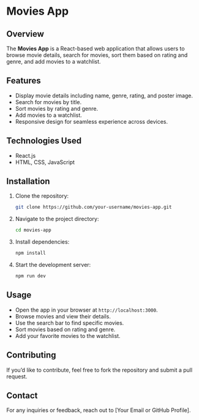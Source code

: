 # Movies App

## Overview

The **Movies App** is a React-based web application that allows users to browse movie details, search for movies, sort them based on rating and genre, and add movies to a watchlist.

## Features

- Display movie details including name, genre, rating, and poster image.
- Search for movies by title.
- Sort movies by rating and genre.
- Add movies to a watchlist.
- Responsive design for seamless experience across devices.

## Technologies Used

- React.js
- HTML, CSS, JavaScript


## Installation

1. Clone the repository:
   ```bash
   git clone https://github.com/your-username/movies-app.git
   ```
2. Navigate to the project directory:
   ```bash
   cd movies-app
   ```
3. Install dependencies:
   ```bash
   npm install
   ```
4. Start the development server:
   ```bash
   npm run dev
   ```

## Usage

- Open the app in your browser at `http://localhost:3000`.
- Browse movies and view their details.
- Use the search bar to find specific movies.
- Sort movies based on rating and genre.
- Add your favorite movies to the watchlist.

## Contributing

If you’d like to contribute, feel free to fork the repository and submit a pull request.


## Contact

For any inquiries or feedback, reach out to [Your Email or GitHub Profile].

